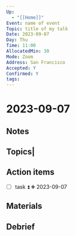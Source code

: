 ```yaml
---
Up:
  - "[[Home]]"
Event: name of event
Topic: title of my talk
Date: 2023-09-07
Day: Thu
Time: 11:00
AllocatedMin: 30
Mode: Zoom
Address: San Francisco
Accepted: Y
Confirmed: Y
tags:
---
```

# 2023-09-07 
## Notes
## Topics|
## Action items
- [ ] task ⏫ ➕ 2023-09-07 
## Materials
## Debrief

